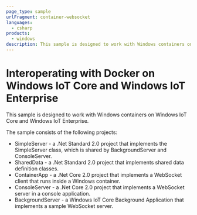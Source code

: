 ```yaml
---
page_type: sample
urlFragment: container-websocket
languages:
  - csharp
products:
  - windows
description: This sample is designed to work with Windows containers on Windows IoT Core and Windows IoT Enterprise.
---
```


# Interoperating with Docker on Windows IoT Core and Windows IoT Enterprise
This sample is designed to work with Windows containers on Windows IoT Core and Windows IoT Enterprise.

The sample consists of the following projects:

* SimpleServer - a .Net Standard 2.0 project that implements the SimpleServer class, which is shared by BackgroundServer and ConsoleServer.
* SharedData -  a .Net Standard 2.0 project that implements shared data definition classes.
* ContainerApp - a .Net Core 2.0 project that implements a WebSocket client that runs inside a Windows container.
* ConsoleServer - a .Net Core 2.0 project that implements a WebSocket server in a console application.
* BackgroundServer - a Windows IoT Core Background Application that implements a sample WebSocket server.
